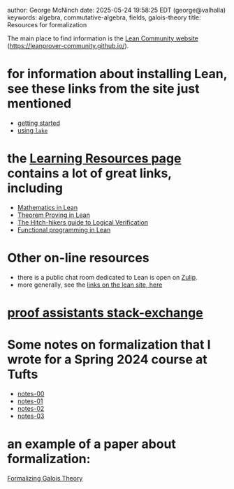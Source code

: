 author: George McNinch
date: 2025-05-24 19:58:25 EDT (george@valhalla)
keywords: algebra, commutative-algebra, fields, galois-theory
title: Resources for formalization

The main place to find information is the [Lean Community
website](https://leanprover-community.github.io/)
(<https://leanprover-community.github.io/>).

# for information about installing Lean, see these links from the site just mentioned

-   [getting
    started](https://leanprover-community.github.io/get_started.html)
-   [using
    `lake`](https://leanprover-community.github.io/install/project.html)

# the [Learning Resources page](https://leanprover-community.github.io/learn.html) contains a lot of great links, including

-   [Mathematics in
    Lean](https://leanprover-community.github.io/mathematics_in_lean/)
-   [Theorem Proving in
    Lean](https://lean-lang.org/theorem_proving_in_lean4/)
-   [The Hitch-hikers guide to Logical
    Verification](https://raw.githubusercontent.com/blanchette/logical_verification_2023/main/hitchhikers_guide.pdf)
-   [Functional programming in
    Lean](https://lean-lang.org/functional_programming_in_lean/)

# Other on-line resources

-   there is a public chat room dedicated to Lean is open on
    [Zulip](https://leanprover.zulipchat.com/).
-   more generally, see the [links on the lean site,
    here](https://lean-lang.org/links/)

# [proof assistants stack-exchange](https://proofassistants.stackexchange.com/)

# Some notes on formalization that I wrote for a Spring 2024 course at Tufts

-   [notes-00](notes-formal-00.md)
-   [notes-01](notes-formal-01.md)
-   [notes-02](notes-formal-02.md)
-   [notes-03](notes-formal-03.md)

# an example of a paper about formalization:

[Formalizing Galois Theory](https://arxiv.org/pdf/2107.10988)
